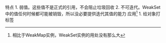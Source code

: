 特点
	1. 弱值。这些值不是正式的引用，不会阻止垃圾回收
	2. 不可迭代。WeakSet中的值任何时候都可能被销毁，所以没必要提供迭代其值的能力
应用[^1] 
	1. 给对象打标签



[^1]: 相比于WeakMap实例，WeakSet实例的用处没有那么大